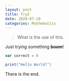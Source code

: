 ```yaml
---
layout: post
title: Try2
date: 2020-07-19
categories: Mathematics
---
```


> What is the use of this.

Just trying something **boom**!

```scala
var correct = 0

print("Hello World!")

```

There is the end.